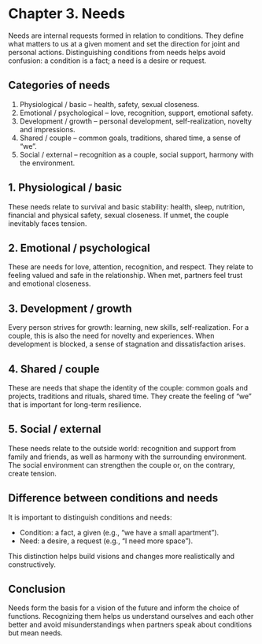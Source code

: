 <div style="page-break-before: always;"></div>

# Chapter 3. Needs

Needs are internal requests formed in relation to conditions. They define what matters to us at a given moment and set the direction for joint and personal actions. Distinguishing conditions from needs helps avoid confusion: a condition is a fact; a need is a desire or request.

## Categories of needs

1. Physiological / basic – health, safety, sexual closeness.
2. Emotional / psychological – love, recognition, support, emotional safety.
3. Development / growth – personal development, self-realization, novelty and impressions.
4. Shared / couple – common goals, traditions, shared time, a sense of “we”.
5. Social / external – recognition as a couple, social support, harmony with the environment.

## 1. Physiological / basic

These needs relate to survival and basic stability: health, sleep, nutrition, financial and physical safety, sexual closeness. If unmet, the couple inevitably faces tension.

## 2. Emotional / psychological

These are needs for love, attention, recognition, and respect. They relate to feeling valued and safe in the relationship. When met, partners feel trust and emotional closeness.

## 3. Development / growth

Every person strives for growth: learning, new skills, self-realization. For a couple, this is also the need for novelty and experiences. When development is blocked, a sense of stagnation and dissatisfaction arises.

## 4. Shared / couple

These are needs that shape the identity of the couple: common goals and projects, traditions and rituals, shared time. They create the feeling of “we” that is important for long-term resilience.

## 5. Social / external

These needs relate to the outside world: recognition and support from family and friends, as well as harmony with the surrounding environment. The social environment can strengthen the couple or, on the contrary, create tension.

## Difference between conditions and needs

It is important to distinguish conditions and needs:

- Condition: a fact, a given (e.g., “we have a small apartment”).
- Need: a desire, a request (e.g., “I need more space”).

This distinction helps build visions and changes more realistically and constructively.

## Conclusion

Needs form the basis for a vision of the future and inform the choice of functions. Recognizing them helps us understand ourselves and each other better and avoid misunderstandings when partners speak about conditions but mean needs.
